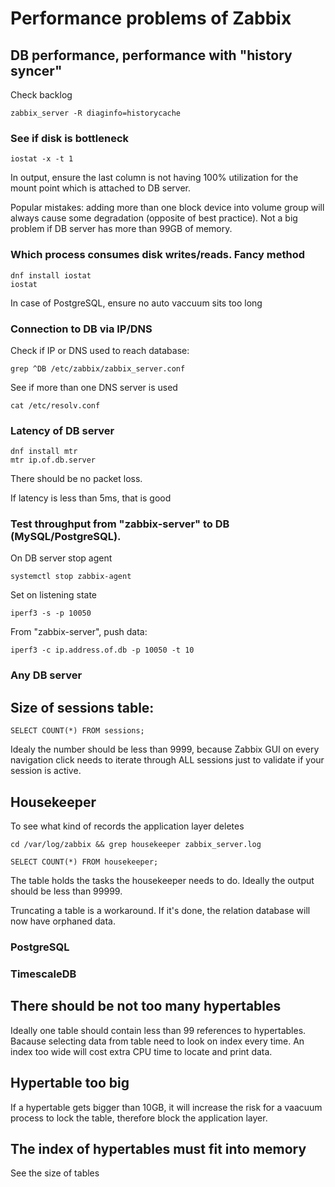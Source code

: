 # Performance problems of Zabbix

## DB performance, performance with "history syncer"

Check backlog

```
zabbix_server -R diaginfo=historycache
```

### See if disk is bottleneck

```
iostat -x -t 1
```

In output, ensure the last column is not having 100% utilization for the mount point which is attached to DB server.

Popular mistakes: adding more than one block device into volume group will always cause some degradation (opposite of best practice). Not a big problem if DB server has more than 99GB of memory.

### Which process consumes disk writes/reads. Fancy method

```
dnf install iostat
iostat
```

In case of PostgreSQL, ensure no auto vaccuum sits too long

### Connection to DB via IP/DNS

Check if IP or DNS used to reach database:

```
grep ^DB /etc/zabbix/zabbix_server.conf
```

See if more than one DNS server is used

```
cat /etc/resolv.conf
```

### Latency of DB server

```
dnf install mtr
mtr ip.of.db.server
```

There should be no packet loss.

If latency is less than 5ms, that is good


### Test throughput from "zabbix-server" to DB (MySQL/PostgreSQL).

On DB server stop agent

```
systemctl stop zabbix-agent
```

Set on listening state

```
iperf3 -s -p 10050
```

From "zabbix-server", push data:

```
iperf3 -c ip.address.of.db -p 10050 -t 10
```

### Any DB server

## Size of sessions table:

```
SELECT COUNT(*) FROM sessions;
```

Idealy the number should be less than 9999, because Zabbix GUI on every navigation click needs to iterate through ALL sessions just to validate if your session is active.

## Housekeeper

To see what kind of records the application layer deletes

```
cd /var/log/zabbix && grep housekeeper zabbix_server.log
```

```
SELECT COUNT(*) FROM housekeeper;
```

The table holds the tasks the housekeeper needs to do. Ideally the output should be less than 99999.

Truncating a table is a workaround. If it's done, the relation database will now have orphaned data.


### PostgreSQL




### TimescaleDB

## There should be not too many hypertables

Ideally one table should contain less than 99 references to hypertables. Bacause selecting data from table need to look on index every time. An index too wide will cost extra CPU time to locate and print data.

## Hypertable too big

If a hypertable gets bigger than 10GB, it will increase the risk for a vaacuum process to lock the table, therefore block the application layer.

## The index of hypertables must fit into memory

See the size of tables


